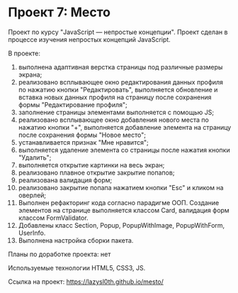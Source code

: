 # Проект 7: Место

Проект по курсу "JavaScript — непростые концепции".
Проект сделан в процессе изучения непростых концепций JavaScript.

В проекте:
1. выполнена адаптивная верстка страницы под различные размеры экрана;
2. реализовано всплывающее окно редактирования данных профиля по нажатию кнопки "Редактировать", выполняется обновление и вставка новых данных профиля на страницу после сохранения формы "Редактирование профиля";
3. заполнение страницы элементами выполняется с помощью JS;
4. реализовано всплывающее окно добавления нового места по нажатию кнопки "+", выполняется добавление элемента на страницу после сохранения формы "Новое место";
5. устанавливается признак "Мне нравится";
6. выполняется удаление элемента со страницы после нажатия кнопки "Удалить";
7. выполняется открытие картинки на весь экран;
8. реализовано плавное открытие закрытие попапов;
9. реализована валидация форм;
10. реализовано закрытие попапа нажатием кнопки "Esc" и кликом на оверлей;
11. Выполнен рефакторинг кода согласно парадигме ООП. Создание элементов на странице выполняется классом Card, валидация форм классом FormValidator.
12. Добавлены класс Section, Popup, PopupWithImage, PopupWithForm, UserInfo.
13. Выполнена настройка сборки пакета.

Планы по доработке проекта: нет

Используемые технологии HTML5, CSS3, JS.

Ссылка на проект: https://lazysl0th.github.io/mesto/

